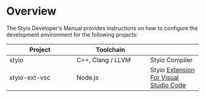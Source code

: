 # Overview

The Styio Developer's Manual provides instructions on how to configure the development environment for the following projects:

<table data-full-width="false"><thead><tr><th width="160">Project</th><th width="177.33333333333331">Toolchain</th><th></th></tr></thead><tbody><tr><td>styio</td><td>C++, Clang / LLVM</td><td>Styio Compiler</td></tr><tr><td>styio-ext-vsc</td><td>Node.js</td><td>Styio <a href="https://code.visualstudio.com/api">Extension For Visual Studio Code</a></td></tr></tbody></table>
